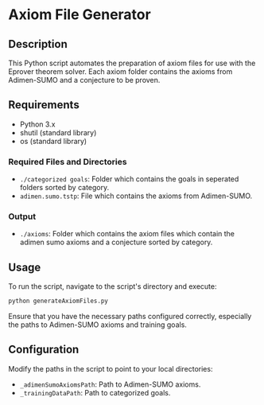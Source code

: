 
# Axiom File Generator

## Description
This Python script automates the preparation of axiom files for use with the Eprover theorem solver. Each axiom folder contains the axioms from Adimen-SUMO and a conjecture to be proven.

## Requirements
- Python 3.x
- shutil (standard library)
- os (standard library)

### Required Files and Directories
- `./categorized goals`: Folder which contains the goals in seperated folders sorted by category.
- `adimen.sumo.tstp`: File which contains the axioms from Adimen-SUMO.

### Output
- `./axioms`: Folder which contains the axiom files which contain the adimen sumo axioms and a conjecture sorted by category.

## Usage
To run the script, navigate to the script's directory and execute:
```bash
python generateAxiomFiles.py
```

Ensure that you have the necessary paths configured correctly, especially the paths to Adimen-SUMO axioms and training goals.

## Configuration
Modify the paths in the script to point to your local directories:
- `_adimenSumoAxiomsPath`: Path to Adimen-SUMO axioms.
- `_trainingDataPath`: Path to categorized goals.
